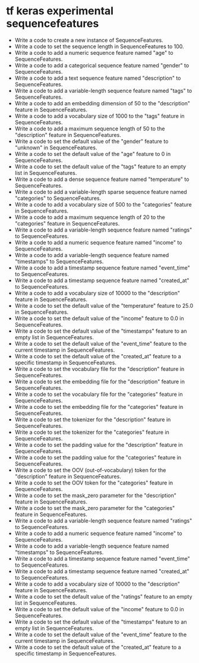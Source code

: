 # tf keras experimental sequencefeatures

- Write a code to create a new instance of SequenceFeatures.
- Write a code to set the sequence length in SequenceFeatures to 100.
- Write a code to add a numeric sequence feature named "age" to SequenceFeatures.
- Write a code to add a categorical sequence feature named "gender" to SequenceFeatures.
- Write a code to add a text sequence feature named "description" to SequenceFeatures.
- Write a code to add a variable-length sequence feature named "tags" to SequenceFeatures.
- Write a code to add an embedding dimension of 50 to the "description" feature in SequenceFeatures.
- Write a code to add a vocabulary size of 1000 to the "tags" feature in SequenceFeatures.
- Write a code to add a maximum sequence length of 50 to the "description" feature in SequenceFeatures.
- Write a code to set the default value of the "gender" feature to "unknown" in SequenceFeatures.
- Write a code to set the default value of the "age" feature to 0 in SequenceFeatures.
- Write a code to set the default value of the "tags" feature to an empty list in SequenceFeatures.
- Write a code to add a dense sequence feature named "temperature" to SequenceFeatures.
- Write a code to add a variable-length sparse sequence feature named "categories" to SequenceFeatures.
- Write a code to add a vocabulary size of 500 to the "categories" feature in SequenceFeatures.
- Write a code to add a maximum sequence length of 20 to the "categories" feature in SequenceFeatures.
- Write a code to add a variable-length sequence feature named "ratings" to SequenceFeatures.
- Write a code to add a numeric sequence feature named "income" to SequenceFeatures.
- Write a code to add a variable-length sequence feature named "timestamps" to SequenceFeatures.
- Write a code to add a timestamp sequence feature named "event_time" to SequenceFeatures.
- Write a code to add a timestamp sequence feature named "created_at" to SequenceFeatures.
- Write a code to add a vocabulary size of 10000 to the "description" feature in SequenceFeatures.
- Write a code to set the default value of the "temperature" feature to 25.0 in SequenceFeatures.
- Write a code to set the default value of the "income" feature to 0.0 in SequenceFeatures.
- Write a code to set the default value of the "timestamps" feature to an empty list in SequenceFeatures.
- Write a code to set the default value of the "event_time" feature to the current timestamp in SequenceFeatures.
- Write a code to set the default value of the "created_at" feature to a specific timestamp in SequenceFeatures.
- Write a code to set the vocabulary file for the "description" feature in SequenceFeatures.
- Write a code to set the embedding file for the "description" feature in SequenceFeatures.
- Write a code to set the vocabulary file for the "categories" feature in SequenceFeatures.
- Write a code to set the embedding file for the "categories" feature in SequenceFeatures.
- Write a code to set the tokenizer for the "description" feature in SequenceFeatures.
- Write a code to set the tokenizer for the "categories" feature in SequenceFeatures.
- Write a code to set the padding value for the "description" feature in SequenceFeatures.
- Write a code to set the padding value for the "categories" feature in SequenceFeatures.
- Write a code to set the OOV (out-of-vocabulary) token for the "description" feature in SequenceFeatures.
- Write a code to set the OOV token for the "categories" feature in SequenceFeatures.
- Write a code to set the mask_zero parameter for the "description" feature in SequenceFeatures.
- Write a code to set the mask_zero parameter for the "categories" feature in SequenceFeatures.
- Write a code to add a variable-length sequence feature named "ratings" to SequenceFeatures.
- Write a code to add a numeric sequence feature named "income" to SequenceFeatures.
- Write a code to add a variable-length sequence feature named "timestamps" to SequenceFeatures.
- Write a code to add a timestamp sequence feature named "event_time" to SequenceFeatures.
- Write a code to add a timestamp sequence feature named "created_at" to SequenceFeatures.
- Write a code to add a vocabulary size of 10000 to the "description" feature in SequenceFeatures.
- Write a code to set the default value of the "ratings" feature to an empty list in SequenceFeatures.
- Write a code to set the default value of the "income" feature to 0.0 in SequenceFeatures.
- Write a code to set the default value of the "timestamps" feature to an empty list in SequenceFeatures.
- Write a code to set the default value of the "event_time" feature to the current timestamp in SequenceFeatures.
- Write a code to set the default value of the "created_at" feature to a specific timestamp in SequenceFeatures.